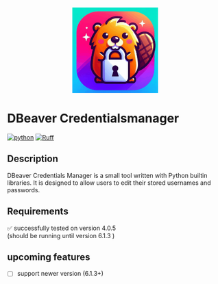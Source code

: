 <p align="center">
    <img src="assets/icon.gif" alt="drawing" width="200"/>
</p>

# DBeaver Credentialsmanager
[![python](https://img.shields.io/badge/Python-3.9-3776AB.svg?style=flat&logo=python&logoColor=white)](https://www.python.org)
[![Ruff](https://img.shields.io/endpoint?url=https://raw.githubusercontent.com/astral-sh/ruff/main/assets/badge/v2.json)](https://github.com/astral-sh/ruff)

## Description
DBeaver Credentials Manager is a small tool written with Python builtin libraries. It is designed to allow users to edit their stored usernames and passwords.

## Requirements
✅ successfully tested on version 4.0.5  
(should be running until version 6.1.3 )

## upcoming features
- [ ] support newer version (6.1.3+)
